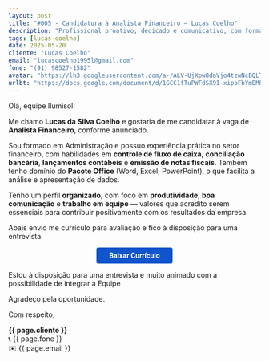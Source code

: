 ```yaml
---
layout: post
title: "#005 - Candidatura à Analista Financeiro – Lucas Coelho"
description: "Profissional proativo, dedicado e comunicativo, com formação em Administração e experiência em produção e setor administrativo."
tags: [lucas-coelho]
date: 2025-05-20
cliente: "Lucas Coelho"
email: "lucascoelho1995l@gmail.com"
fone: "(91) 98527-1582"
avatar: "https://lh3.googleusercontent.com/a-/ALV-UjXpw8daVjo4tzwNcBQLTYZhzQ7xDQGc4Fifteyjd5WwvB2LYF7vbQ=s240-p-k-no"
urlbt: "https://docs.google.com/document/d/1GCC1fTuPWFdSX9I-xipoFbYmEMR12bgkTZTJlkiJFjk/edit?usp=sharing"
---
```

Olá, equipe Ilumisol!

Me chamo **Lucas da Silva Coelho** e gostaria de me candidatar à vaga de **Analista Financeiro**, conforme anunciado.

Sou formado em Administração e possuo experiência prática no setor financeiro, com habilidades em **controle de fluxo de caixa**, **conciliação bancária**, **lançamentos contábeis** e **emissão de notas fiscais**. Também tenho domínio do **Pacote Office** (Word, Excel, PowerPoint), o que facilita a análise e apresentação de dados.

Tenho um perfil **organizado**, com foco em **produtividade**, **boa comunicação** e **trabalho em equipe** — valores que acredito serem essenciais para contribuir positivamente com os resultados da empresa.

Abais envio me currículo para avaliação e fico à disposição para uma entrevista.


<center><a href="{{ page.urlbt }}" class="btn" style="display: inline-block;padding: 8px 25px;color: white;font-size: 14px;text-decoration: none;border-radius: 4px;text-align: center;cursor: pointer;display: inline-block;font-weight: 700;font-family: 'Roboto', Tahoma, Verdana, Segoe, sans-serif;background-color: #15c;">Baixar Currículo</a></center>

Estou à disposição para uma entrevista e muito animado com a possibilidade de integrar a Equipe

Agradeço pela oportunidade.


Com respeito,  

**{{ page.cliente }}**<br>
📞 {{ page.fone }}<br>
✉️ {{ page.email }}
